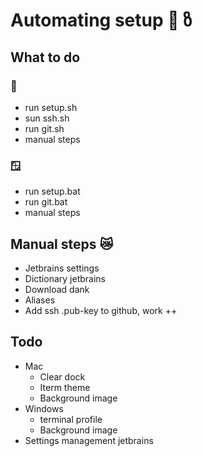 # Automating setup 🤖 ზ

## What to do 
### 🍏
- run setup.sh
- sun ssh.sh
- run git.sh
- manual steps

### 🪟
- run setup.bat
- run git.bat
- manual steps

## Manual steps 😿
- Jetbrains settings
- Dictionary jetbrains
- Download dank
- Aliases
- Add ssh .pub-key to github, work ++

## Todo
- Mac
  - Clear dock
  - Iterm theme
  - Background image
- Windows
  - terminal profile
  - Background image
- Settings management jetbrains

